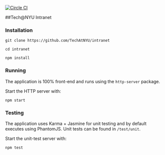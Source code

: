 [![Circle CI](https://circleci.com/gh/TechAtNYU/intranet/tree/master.svg?style=svg)](https://circleci.com/gh/TechAtNYU/intranet/tree/master)

##Tech@NYU Intranet

### Installation

    git clone https://github.com/TechAtNYU/intranet

    cd intranet

    npm install

### Running
The application is 100% front-end and runs using the `http-server` package.

Start the HTTP server with:

    npm start

### Testing
The application uses Karma + Jasmine for unit testing and by default executes using PhantomJS. Unit tests can be found in `/test/unit`.

Start the unit-test server with:

    npm test
